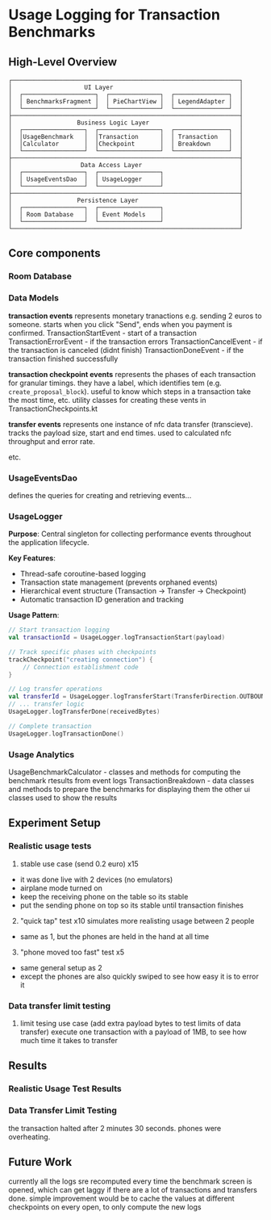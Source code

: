 # Usage Logging for Transaction Benchmarks

## High-Level Overview

```text
┌───────────────────────────────────────────────────────────────┐
│                    UI Layer                                   │
│  ┌────────────────────┐  ┌──────────────┐  ┌───────────────┐  │
│  │ BenchmarksFragment │  │ PieChartView │  │ LegendAdapter │  │
│  └────────────────────┘  └──────────────┘  └───────────────┘  │
├───────────────────────────────────────────────────────────────┤
│                  Business Logic Layer                         │
│  ┌─────────────────┐  ┌─────────────────┐  ┌───────────────┐  │
│  │UsageBenchmark   │  │Transaction      │  │ Transaction   │  │
│  │Calculator       │  │Checkpoint       │  │ Breakdown     │  │
│  └─────────────────┘  └─────────────────┘  └───────────────┘  │
├───────────────────────────────────────────────────────────────┤
│                   Data Access Layer                           │
│  ┌─────────────────┐  ┌─────────────────┐                     │
│  │ UsageEventsDao  │  │ UsageLogger     │                     │
│  └─────────────────┘  └─────────────────┘                     │
├───────────────────────────────────────────────────────────────┤
│                  Persistence Layer                            │
│  ┌─────────────────┐  ┌─────────────────┐                     │
│  │ Room Database   │  │ Event Models    │                     │
│  └─────────────────┘  └─────────────────┘                     │
└───────────────────────────────────────────────────────────────┘
```

## Core components

### Room Database
<!-- how is the data stored? -->

### Data Models

**transaction events**
represents monetary tranactions e.g. sending 2 euros to someone. starts when you click "Send", ends when you payment is confirmed.
TransactionStartEvent - start of a transaction
TransactionErrorEvent - if the transaction errors
TransactionCancelEvent - if the transaction is canceled (didnt finish)
TransactionDoneEvent - if the transaction finished successfully

**transaction checkpoint events**
represents the phases of each transaction for granular timings. they have a label, which identifies tem (e.g. `create_proposal_block`). useful to know which steps in a transaction take the most time, etc.
utility classes for creating these vents in TransactionCheckpoints.kt

**transfer events**
represents one instance of nfc data transfer (transcieve). tracks the payload size, start and end times. used to calculated nfc throughput and error rate.

etc.

### UsageEventsDao
<!-- What is it, how is it used? -->
defines the queries for creating and retrieving events...

### UsageLogger

**Purpose**: Central singleton for collecting performance events throughout the application lifecycle.

**Key Features**:

- Thread-safe coroutine-based logging
- Transaction state management (prevents orphaned events)
- Hierarchical event structure (Transaction → Transfer → Checkpoint)
- Automatic transaction ID generation and tracking

**Usage Pattern**:

```kotlin
// Start transaction logging
val transactionId = UsageLogger.logTransactionStart(payload)

// Track specific phases with checkpoints
trackCheckpoint("creating connection") {
    // Connection establishment code
}

// Log transfer operations
val transferId = UsageLogger.logTransferStart(TransferDirection.OUTBOUND, payloadSize)
// ... transfer logic
UsageLogger.logTransferDone(receivedBytes)

// Complete transaction
UsageLogger.logTransactionDone()
```

### Usage Analytics
<!-- how are the benchmarsk calculated from the lgos and displayed -->
UsageBenchmarkCalculator - classes and methods for computing the benchmark rtesults from event logs
TransactionBreakdown - data classes and methods to prepare the benchmarks for displaying them
the other ui classes used to show the results

## Experiment Setup

### Realistic usage tests

1. stable use case (send 0.2 euro) x15

- it was done live with 2 devices (no emulators)
- airplane mode turned on
- keep the receiving phone on the table so its stable
- put the sending phone on top so its stable until transaction finishes

2. "quick tap" test x10
simulates more realisting usage between 2 people

- same as 1, but the phones are held in the hand at all time

3. "phone moved too fast" test x5

- same general setup as 2
- except the phones are also quickly swiped to see how easy it is to error it

### Data transfer limit testing

1. limit tesing use case (add extra payload bytes to test limits of data transfer)
execute one transaction with a payload of 1MB, to see how much time it takes to transfer

## Results

### Realistic Usage Test Results
<!-- Here i will add a screenshot of the benchmark results -->

### Data Transfer Limit Testing
<!-- Here i will add a video of the transaction crashes -->
the transaction halted after 2 minutes 30 seconds. phones were overheating.

## Future Work

currently all the logs sre recomputed every time the benchmark screen is opened, which can get laggy if there are a lot of transactions and transfers done. simple improvement would be to cache the values at different checkpoints on every open, to only compute the new logs
